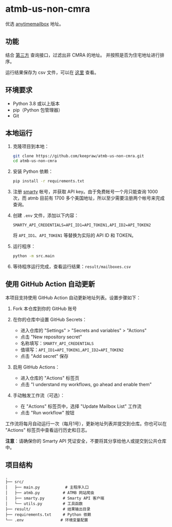 # atmb-us-non-cmra

优选 [anytimemailbox](https://www.anytimemailbox.com/) 地址。

## 功能

结合 [第三方](https://www.smarty.com/) 查询接口，过滤出非 CMRA 的地址。
并按照是否为住宅地址进行排序。

运行结果保存为 csv 文件，可以在 [这里](./result/mailboxes.csv) 查看。

## 环境要求

- Python 3.8 或以上版本
- pip（Python 包管理器）
- Git

## 本地运行

1. 克隆项目到本地：
   ```bash
   git clone https://github.com/keepraw/atmb-us-non-cmra.git
   cd atmb-us-non-cmra
   ```

2. 安装 Python 依赖：
   ```bash
   pip install -r requirements.txt
   ```

3. 注册 [smarty](https://www.smarty.com/) 帐号，并获取 API key。由于免费帐号一个月只能查询 1000 次，而 atmb 目前有 1700 多个美国地址，所以至少需要注册两个帐号来完成查询。

4. 创建 `.env` 文件，添加以下内容：
   ```
   SMARTY_API_CREDENTIALS=API_ID1=API_TOKEN1,API_ID2=API_TOKEN2
   ```
   将 `API_ID1`、`API_TOKEN1` 等替换为实际的 API ID 和 TOKEN。

5. 运行程序：
   ```bash
   python -m src.main
   ```

6. 等待程序运行完成，查看运行结果：`result/mailboxes.csv`

## 使用 GitHub Action 自动更新

本项目支持使用 GitHub Action 自动更新地址列表。设置步骤如下：

1. Fork 本仓库到你的 GitHub 账号

2. 在你的仓库中设置 GitHub Secrets：
   - 进入仓库的 "Settings" > "Secrets and variables" > "Actions"
   - 点击 "New repository secret"
   - 名称填写：`SMARTY_API_CREDENTIALS`
   - 值填写：`API_ID1=API_TOKEN1,API_ID2=API_TOKEN2`
   - 点击 "Add secret" 保存

3. 启用 GitHub Actions：
   - 进入仓库的 "Actions" 标签页
   - 点击 "I understand my workflows, go ahead and enable them"

4. 手动触发工作流（可选）：
   - 在 "Actions" 标签页中，选择 "Update Mailbox List" 工作流
   - 点击 "Run workflow" 按钮

工作流将每月自动运行一次（每月1号），更新地址列表并提交到仓库。你也可以在 "Actions" 标签页中查看运行历史和日志。

**注意**：请确保你的 Smarty API 凭证安全，不要将其分享给他人或提交到公共仓库中。

## 项目结构

```
.
├── src/
│   ├── main.py           # 主程序入口
│   ├── atmb.py          # ATMB 网站爬虫
│   ├── smarty.py        # Smarty API 客户端
│   └── utils.py         # 工具函数
├── result/              # 结果输出目录
├── requirements.txt     # Python 依赖
└── .env                # 环境变量配置
```
